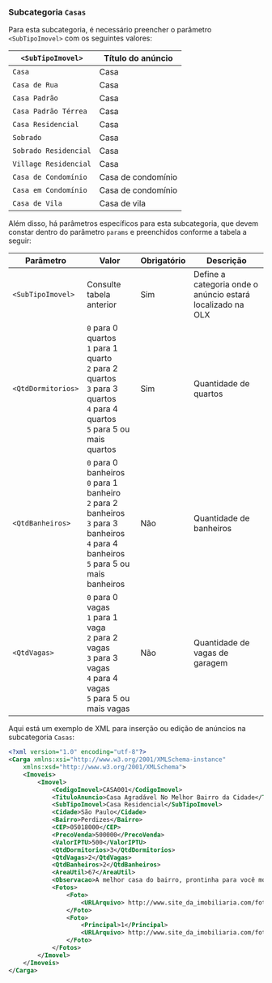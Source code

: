 ### Subcategoria `Casas`

Para esta subcategoria, é necessário preencher o parâmetro `<SubTipoImovel>` com os seguintes valores:

| `<SubTipoImovel>` | Título do anúncio |
|-----------------------|--------------------|
| `Casa` | Casa |
| `Casa de Rua` | Casa |
| `Casa Padrão` | Casa |
| `Casa Padrão Térrea` | Casa |
| `Casa Residencial` | Casa |
| `Sobrado` | Casa |
| `Sobrado Residencial` | Casa |
| `Village Residencial` | Casa |
| `Casa de Condomínio` | Casa de condomínio |
| `Casa em Condomínio` | Casa de condomínio |
| `Casa de Vila` | Casa de vila |

Além disso, há parâmetros específicos para esta subcategoria, que devem constar dentro do parâmetro `params` e preenchidos conforme a tabela a seguir:


| Parâmetro | Valor | Obrigatório | Descrição |
|------------------|---------|------------------|-------------|
| `<SubTipoImovel>` | Consulte tabela anterior | Sim | Define a categoria onde o anúncio estará localizado na OLX |
| `<QtdDormitorios>` | `0` para 0 quartos<br> `1` para 1 quarto<br> `2` para 2 quartos<br> `3` para 3 quartos<br> `4` para 4 quartos<br> `5` para 5 ou mais quartos<br> | Sim | Quantidade de quartos |
| `<QtdBanheiros>` | `0` para 0 banheiros<br>`0` para 1 banheiro<br> `2` para 2 banheiros<br> `3` para 3 banheiros<br> `4` para 4 banheiros<br> `5` para 5 ou mais banheiros<br> | Não | Quantidade de banheiros |
| `<QtdVagas>` | `0` para 0 vagas<br> `1` para 1 vaga<br> `2` para 2 vagas<br> `3` para 3 vagas<br> `4` para 4 vagas<br> `5` para 5 ou mais vagas<br> | Não | Quantidade de vagas de garagem |

Aqui está um exemplo de XML para inserção ou edição de anúncios na subcategoria `Casas`:

```xml
<?xml version="1.0" encoding="utf-8"?>
<Carga xmlns:xsi="http://www.w3.org/2001/XMLSchema-instance" 
    xmlns:xsd="http://www.w3.org/2001/XMLSchema">
    <Imoveis>
        <Imovel>
            <CodigoImovel>CASA001</CodigoImovel>
            <TituloAnuncio>Casa Agradável No Melhor Bairro da Cidade</TituloAnuncio>
            <SubTipoImovel>Casa Residencial</SubTipoImovel>
            <Cidade>São Paulo</Cidade>
            <Bairro>Perdizes</Bairro>
            <CEP>05018000</CEP>
            <PrecoVenda>500000</PrecoVenda>
            <ValorIPTU>500</ValorIPTU>
            <QtdDormitorios>3</QtdDormitorios>
            <QtdVagas>2</QtdVagas>
            <QtdBanheiros>2</QtdBanheiros>
            <AreaUtil>67</AreaUtil>
            <Observacao>A melhor casa do bairro, prontinha para você morar!\nFica perto de um parque bem grande, cheio de árvore.\nMuito legal, você deveria visitar!</Observacao>
            <Fotos>
                <Foto>
                    <URLArquivo> http://www.site_da_imobiliaria.com/foto_legal.jpg</URLArquivo>
                </Foto>
                <Foto>
                    <Principal>1</Principal>
                    <URLArquivo> http://www.site_da_imobiliaria.com/foto_legal2.jpg</URLArquivo>
                </Foto>
            </Fotos>
        </Imovel>
    </Imoveis>
</Carga>
```